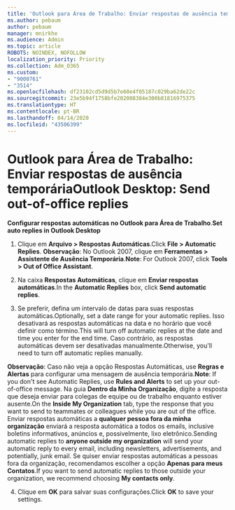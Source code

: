 ```yaml
---
title: 'Outlook para Área de Trabalho: Enviar respostas de ausência temporária'
ms.author: pebaum
author: pebaum
manager: mnirkhe
ms.audience: Admin
ms.topic: article
ROBOTS: NOINDEX, NOFOLLOW
localization_priority: Priority
ms.collection: Adm_O365
ms.custom:
- "9000761"
- "3514"
ms.openlocfilehash: df23102cd5d9d5b7e60e4f05187c029ba62de22c
ms.sourcegitcommit: 23e5b94f1758bfe202008384e300b81816975375
ms.translationtype: HT
ms.contentlocale: pt-BR
ms.lasthandoff: 04/14/2020
ms.locfileid: "43506399"
---
```

# <a name="outlook-desktop-send-out-of-office-replies"></a><span data-ttu-id="809d8-102">Outlook para Área de Trabalho: Enviar respostas de ausência temporária</span><span class="sxs-lookup"><span data-stu-id="809d8-102">Outlook Desktop: Send out-of-office replies</span></span>

<span data-ttu-id="809d8-103">**Configurar respostas automáticas no Outlook para Área de Trabalho**.</span><span class="sxs-lookup"><span data-stu-id="809d8-103">**Set auto replies in Outlook Desktop**</span></span>

1. <span data-ttu-id="809d8-104">Clique em **Arquivo > Respostas Automáticas**.</span><span class="sxs-lookup"><span data-stu-id="809d8-104">Click **File > Automatic Replies**.</span></span> <span data-ttu-id="809d8-105">**Observação**: No Outlook 2007, clique em **Ferramentas > Assistente de Ausência Temporária**.</span><span class="sxs-lookup"><span data-stu-id="809d8-105">**Note**: For Outlook 2007, click **Tools > Out of Office Assistant**.</span></span>

2. <span data-ttu-id="809d8-106">Na caixa **Respostas Automáticas**, clique em **Enviar respostas automáticas**.</span><span class="sxs-lookup"><span data-stu-id="809d8-106">In the **Automatic Replies** box, click **Send automatic replies**.</span></span>

3. <span data-ttu-id="809d8-107">Se preferir, defina um intervalo de datas para suas respostas automáticas.</span><span class="sxs-lookup"><span data-stu-id="809d8-107">Optionally, set a date range for your automatic replies.</span></span> <span data-ttu-id="809d8-108">Isso desativará as respostas automáticas na data e no horário que você definir como término.</span><span class="sxs-lookup"><span data-stu-id="809d8-108">This will turn off automatic replies at the date and time you enter for the end time.</span></span> <span data-ttu-id="809d8-109">Caso contrário, as respostas automáticas devem ser desativadas manualmente.</span><span class="sxs-lookup"><span data-stu-id="809d8-109">Otherwise, you'll need to turn off automatic replies manually.</span></span>

<span data-ttu-id="809d8-110">**Observação**: Caso não veja a opção Respostas Automáticas, use **Regras e Alertas** para configurar uma mensagem de ausência temporária.</span><span class="sxs-lookup"><span data-stu-id="809d8-110">**Note**: If you don't see Automatic Replies, use **Rules and Alerts** to set up your out-of-office message.</span></span> <span data-ttu-id="809d8-111">Na guia **Dentro da Minha Organização**, digite a resposta que deseja enviar para colegas de equipe ou de trabalho enquanto estiver ausente.</span><span class="sxs-lookup"><span data-stu-id="809d8-111">On the **Inside My Organization** tab, type the response that you want to send to teammates or colleagues while you are out of the office.</span></span> <span data-ttu-id="809d8-112">Enviar respostas automáticas a **qualquer pessoa fora da minha organização** enviará a resposta automática a todos os emails, inclusive boletins informativos, anúncios e, possivelmente, lixo eletrônico.</span><span class="sxs-lookup"><span data-stu-id="809d8-112">Sending automatic replies to **anyone outside my organization** will send your automatic reply to every email, including newsletters, advertisements, and potentially, junk email.</span></span> <span data-ttu-id="809d8-113">Se quiser enviar respostas automáticas a pessoas fora da organização, recomendamos escolher a opção **Apenas para meus Contatos**.</span><span class="sxs-lookup"><span data-stu-id="809d8-113">If you want to send automatic replies to those outside your organization, we recommend choosing **My contacts only**.</span></span>

4. <span data-ttu-id="809d8-114">Clique em **OK** para salvar suas configurações.</span><span class="sxs-lookup"><span data-stu-id="809d8-114">Click **OK** to save your settings.</span></span>
